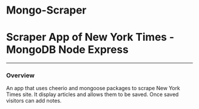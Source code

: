 # Mongo-Scraper

# Scraper App of New York Times - MongoDB Node Express

---

### Overview

An app that uses cheerio and mongoose packages to scrape New York Times site. It display articles and allows them to be saved. Once saved visitors can add notes.